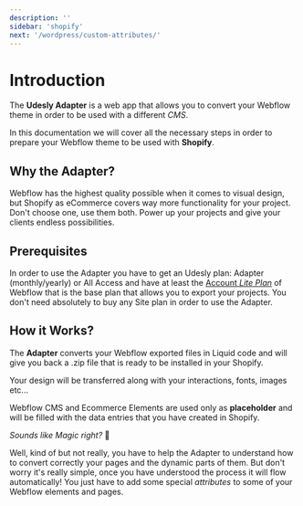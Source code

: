 ```yaml
---
description: ''
sidebar: 'shopify'
next: '/wordpress/custom-attributes/'
---
```


# Introduction

The **Udesly Adapter** is a web app that allows you to convert your Webflow theme in order to be used with a different *CMS*.

In this documentation we will cover all the necessary steps in order to prepare your Webflow theme to be used with **Shopify**.

## Why the Adapter?

Webflow has the highest quality possible when it comes to visual design, but Shopify as eCommerce covers way more functionality for your project. Don't choose one, use them both. Power up your projects and give your clients endless possibilities.


## Prerequisites

In order to use the Adapter you have to get an Udesly plan: Adapter (monthly/yearly) or All Access and have at least the [Account *Lite Plan*](https://webflow.com/pricing#account)   of Webflow that is the base plan that allows you to export your projects. You don't need absolutely to buy any Site plan in order to use the Adapter. 


## How it Works?

The **Adapter** converts your Webflow exported files in Liquid code and will give you back a .zip file that is ready to be installed in your Shopify.

Your design will be transferred along with your interactions, fonts, images etc... 

Webflow CMS and Ecommerce Elements are used only as **placeholder** and will be filled with the data entries that you have created in Shopify.

*Sounds like Magic right?* 🧙

Well, kind of but not really, you have to help the Adapter to understand how to convert correctly your pages and the dynamic parts of them. But don't worry it's really simple, once you have understood the process it will flow automatically! You just have to add some special *attributes* to some of your Webflow elements and pages.
